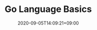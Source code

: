 ---
title: "Go Language Basics"
description: "Learn Go Programming Language Fundamentals"
date: 2020-09-05T14:09:21+09:00
draft: false
type: docs
weight: -99
collapsible: true
link: "Basics"
---